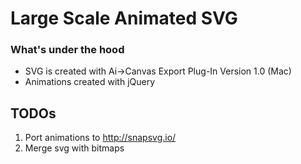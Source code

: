 # Large Scale Animated SVG

### What's under the hood

* SVG is created with Ai->Canvas Export Plug-In Version 1.0 (Mac)
* Animations created with jQuery


## TODOs


1. Port animations to http://snapsvg.io/
2. Merge svg with bitmaps 

